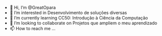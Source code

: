 - 👋 Hi, I’m @GreatOpara
- 👀 I’m interested in  Desenvolvimento de soluções diversas
- 🌱 I’m currently learning  CC50: Introdução à Ciência da Computação 
- 💞️ I’m looking to collaborate on  Projetos que ampliem o meu aprendizado
- 📫 How to reach me ...

<!---
GreatOpara/GreatOpara is a ✨ special ✨ repository because its `README.md` (this file) appears on your GitHub profile.
You can click the Preview link to take a look at your changes.
--->
